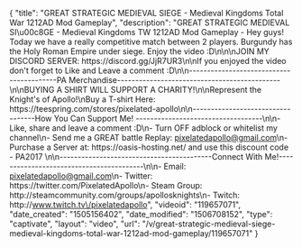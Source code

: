{
    "title": "GREAT STRATEGIC MEDIEVAL SIEGE - Medieval Kingdoms Total War 1212AD Mod Gameplay",
    "description": "GREAT STRATEGIC MEDIEVAL SI\u00c8GE - Medieval Kingdoms TW 1212AD Mod Gameplay - Hey guys! Today we have a really competitive match between 2 players. Burgundy has the Holy Roman Empire under siege. Enjoy the video :D\n\n\nJOIN MY DISCORD SERVER: https:\/\/discord.gg\/JjR7UR3\n\nIf you enjoyed the video don't forget to Like and Leave a comment :D\n\n-----------------------------------------PA Merchandise---------------------------------------------\n\nBUYING A SHIRT WILL SUPPORT A CHARITY!\n\nRepresent the Knight's of Apollo!\nBuy a T-shirt Here: https:\/\/teespring.com\/stores\/pixelated-apollo\n\n----------------------------------How You Can Support Me! -----------------------------------\n\n- Like, share and leave a comment :D\n- Turn OFF adblock or whitelist my channel\n- Send me a GREAT battle Replay: pixelatedapollo@gmail.com\n- Purchase a Server at: https:\/\/oasis-hosting.net\/ and use this discount code - PA2017 \n\n------------------------------------------Connect With Me!-----------------------------------------\n\n- Email: pixelatedapollo@gmail.com\n- Twitter: https:\/\/twitter.com\/PixelatedApollo\n- Steam Group:  http:\/\/steamcommunity.com\/groups\/apollosknights\n- Twitch: http:\/\/www.twitch.tv\/pixelatedapollo",
    "videoid": "119657071",
    "date_created": "1505156402",
    "date_modified": "1506708152",
    "type": "captivate",
    "layout": "video",
    "url": "\/v\/great-strategic-medieval-siege-medieval-kingdoms-total-war-1212ad-mod-gameplay\/119657071"
}